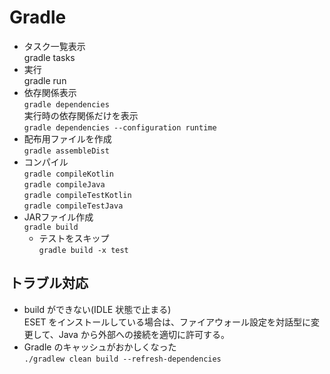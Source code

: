 # Gradle

* タスク一覧表示  
gradle tasks
* 実行  
gradle run
* 依存関係表示  
`gradle dependencies`  
実行時の依存関係だけを表示  
`gradle dependencies --configuration runtime`
* 配布用ファイルを作成  
`gradle assembleDist`
* コンパイル  
`gradle compileKotlin`  
`gradle compileJava`  
`gradle compileTestKotlin`  
`gradle compileTestJava`  
* JARファイル作成  
`gradle build`
  * テストをスキップ  
    `gradle build -x test`

## トラブル対応

* build ができない(IDLE 状態で止まる)  
ESET をインストールしている場合は、ファイアウォール設定を対話型に変更して、Java から外部への接続を適切に許可する。
* Gradle のキャッシュがおかしくなった  
`./gradlew clean build --refresh-dependencies`

